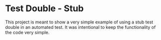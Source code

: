 # Test Double - Stub

This project is meant to show a very simple example of using a stub test double in an automated test. It was intentional to keep the functionality of the code very simple.

